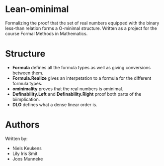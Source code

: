 # Lean-ominimal
Formalizing the proof that the set of real numbers equipped with the binary less-than relation forms a O-minimal structure.
Written as a project for the course Formal Methods in Mathematics.

# Structure
- **Formula** defines all the formula types as well as giving conversions between them.
- **Formula.Realize** gives an interpetation to a formula for the different formula types.
- **ominimality** proves that the real numbers is ominimal.
- **Definability.Left** and **Definability.Right** proof both parts of the biimplication.
- **DLO** defines what a dense linear order is.


# Authors
Written by:
- Niels Keukens
- Lily Iris Smit
- Joos Munneke
